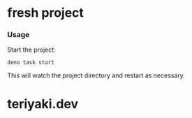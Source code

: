 # fresh project

### Usage

Start the project:

```
deno task start
```

This will watch the project directory and restart as necessary.
# teriyaki.dev
